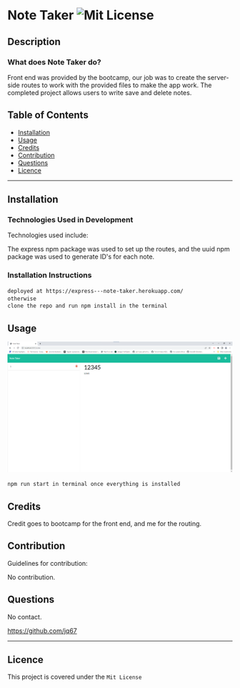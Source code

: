 # Note Taker ![Mit License](https://img.shields.io/badge/License-Mit%20License-brightgreen)

## Description

### What does Note Taker do?

Front end was provided by the bootcamp, our job was to create the server-side routes to work with the provided files to make the app work. The completed project allows users to write save and delete notes.





## Table of Contents

- [Installation](#installation)
- [Usage](#usage)
- [Credits](#credits)
- [Contribution](#contribution)
- [Questions](#questions)
- [Licence](#licence)

---

## Installation 

### Technologies Used in Development

Technologies used include:

The express npm package was used to set up the routes, and the uuid npm package was used to generate ID's for each note.

### Installation Instructions

```md
deployed at https://express---note-taker.herokuapp.com/
otherwise
clone the repo and run npm install in the terminal
```

## Usage

![project screenshot](./example.png)

```md
npm run start in terminal once everything is installed
```

## Credits

Credit goes to bootcamp for the front end, and me for the routing.

## Contribution

Guidelines for contribution:

No contribution.

## Questions

No contact.

https://github.com/jq67


---
## Licence
This project is covered under the `Mit License`
